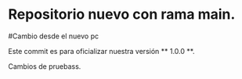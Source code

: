 # Repositorio nuevo con rama main.

#Cambio desde el nuevo pc

Este commit es para oficializar nuestra versión ** 1.0.0 **.

Cambios de pruebass.